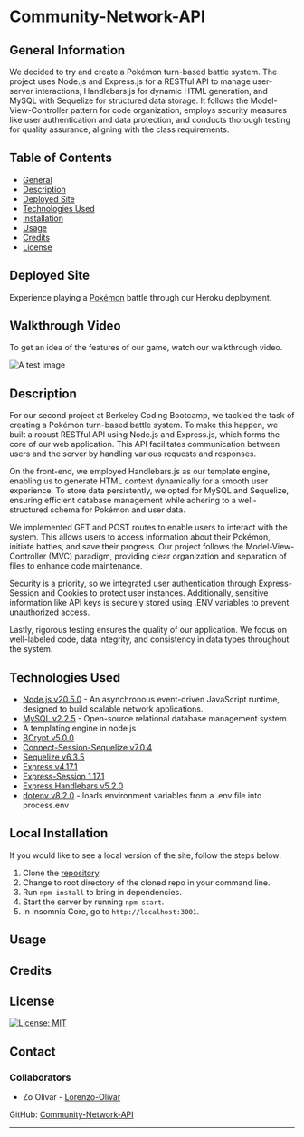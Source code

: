 # Community-Network-API

## General Information

We decided to try and create a Pokémon turn-based battle system. The project uses Node.js and Express.js for a RESTful API to manage user-server interactions, Handlebars.js for dynamic HTML generation, and MySQL with Sequelize for structured data storage. It follows the Model-View-Controller pattern for code organization, employs security measures like user authentication and data protection, and conducts thorough testing for quality assurance, aligning with the class requirements.


## Table of Contents

- [General](#general-information)
- [Description](#description)
- [Deployed Site](#deployed-site)
- [Technologies Used](#technologies-used)
- [Installation](#local-installation)
- [Usage](#usage)
- [Credits](#credits)
- [License](#license)

## Deployed Site


Experience playing a [Pokémon](https://poke-fight-poke-dex1-c86d1d43fd89.herokuapp.com/) battle through our Heroku deployment.

## Walkthrough Video 

To get an idea of the features of our game, watch our walkthrough video. 

![A test image](image.png) 

## Description

For our second project at Berkeley Coding Bootcamp, we tackled the task of creating a Pokémon turn-based battle system. To make this happen, we built a robust RESTful API using Node.js and Express.js, which forms the core of our web application. This API facilitates communication between users and the server by handling various requests and responses.

On the front-end, we employed Handlebars.js as our template engine, enabling us to generate HTML content dynamically for a smooth user experience. To store data persistently, we opted for MySQL and Sequelize, ensuring efficient database management while adhering to a well-structured schema for Pokémon and user data.

We implemented GET and POST routes to enable users to interact with the system. This allows users to access information about their Pokémon, initiate battles, and save their progress. Our project follows the Model-View-Controller (MVC) paradigm, providing clear organization and separation of files to enhance code maintenance.

Security is a priority, so we integrated user authentication through Express-Session and Cookies to protect user instances. Additionally, sensitive information like API keys is securely stored using .ENV variables to prevent unauthorized access.

Lastly, rigorous testing ensures the quality of our application. We focus on well-labeled code, data integrity, and consistency in data types throughout the system.

## Technologies Used

- [Node.js v20.5.0](https://nodejs.org/en) - An asynchronous event-driven JavaScript runtime, designed to build scalable network applications.
- [MySQL v2.2.5](https://www.mysql.com/) - Open-source relational database management system.
 - A templating engine in node js
- [BCrypt v5.0.0](https://www.npmjs.com/package/bcrypt)
- [Connect-Session-Sequelize v7.0.4](https://www.npmjs.com/package/connect-session-sequelize)
- [Sequelize v6.3.5](https://sequelize.org/)
- [Express v4.17.1](https://www.npmjs.com/package/express)
- [Express-Session 1.17.1](https://www.npmjs.com/package/express-session)
- [Express Handlebars v5.2.0](https://handlebarsjs.com/)
- [dotenv v8.2.0](https://www.npmjs.com/package/dotenv) - loads environment variables from a .env file into process.env

## Local Installation 

If you would like to see a local version of the site, follow the steps below: 

  1. Clone the [repository](https://github.com/Lorenzo-Olivar/Community-Network-API).
  2. Change to root directory of the cloned repo in your command line.
  3. Run `npm install` to bring in dependencies.
  4. Start the server by running `npm start`.
  5. In Insomnia Core, go to `http://localhost:3001`.


## Usage

## Credits

## License

[![License: MIT](https://img.shields.io/badge/NoLicense-blue.svg)](https://opensource.org)

## Contact

### Collaborators

- Zo Olivar - [Lorenzo-Olivar](https://github.com/Lorenzo-Olivar)

GitHub: 
[Community-Network-API](https://github.com/Lorenzo-Olivar/Community-Network-API)


---
